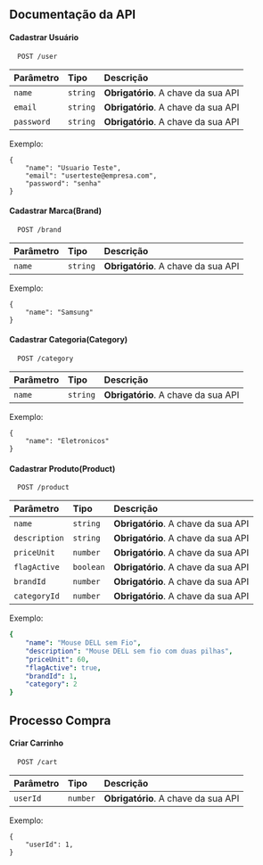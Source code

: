 
## Documentação da API

#### Cadastrar Usuário

```http
  POST /user
```

| Parâmetro   | Tipo       | Descrição                           |
| :---------- | :--------- | :---------------------------------- |
| `name` | `string` | **Obrigatório**. A chave da sua API |
| `email` | `string` | **Obrigatório**. A chave da sua API |
| `password` | `string` | **Obrigatório**. A chave da sua API |

Exemplo:
```http
{
    "name": "Usuario Teste",
    "email": "userteste@empresa.com",
    "password": "senha"
}
```

#### Cadastrar Marca(Brand)

```http
  POST /brand
```

| Parâmetro   | Tipo       | Descrição                           |
| :---------- | :--------- | :---------------------------------- |
| `name` | `string` | **Obrigatório**. A chave da sua API |

Exemplo:
```http
{
    "name": "Samsung"
}
```

#### Cadastrar Categoria(Category)

```http
  POST /category
```

| Parâmetro   | Tipo       | Descrição                           |
| :---------- | :--------- | :---------------------------------- |
| `name` | `string` | **Obrigatório**. A chave da sua API |

Exemplo:
```http
{
    "name": "Eletronicos"
}
```

#### Cadastrar Produto(Product)

```http
  POST /product
```

| Parâmetro   | Tipo       | Descrição                           |
| :---------- | :--------- | :---------------------------------- |
| `name` | `string` | **Obrigatório**. A chave da sua API |
| `description` | `string` | **Obrigatório**. A chave da sua API |
| `priceUnit` | `number` | **Obrigatório**. A chave da sua API |
| `flagActive` | `boolean` | **Obrigatório**. A chave da sua API |
| `brandId` | `number` | **Obrigatório**. A chave da sua API |
| `categoryId` | `number` | **Obrigatório**. A chave da sua API |


Exemplo:
```yaml
{
    "name": "Mouse DELL sem Fio",
    "description": "Mouse DELL sem fio com duas pilhas",
    "priceUnit": 60,
    "flagActive": true,
    "brandId": 1,
    "category": 2
}
```

## Processo Compra
#### Criar Carrinho

```http
  POST /cart
```

| Parâmetro   | Tipo       | Descrição                           |
| :---------- | :--------- | :---------------------------------- |
| `userId` | `number` | **Obrigatório**. A chave da sua API |


Exemplo:
```http
{
    "userId": 1,
}
```
